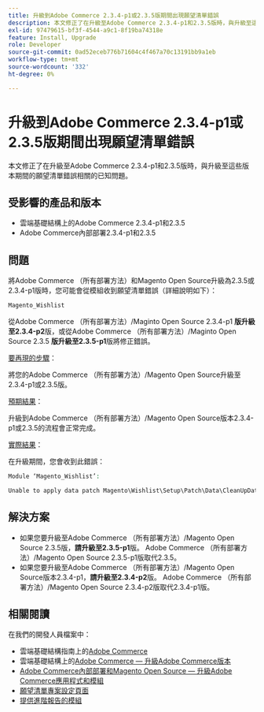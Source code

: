 ```yaml
---
title: 升級到Adobe Commerce 2.3.4-p1或2.3.5版期間出現願望清單錯誤
description: 本文修正了在升級至Adobe Commerce 2.3.4-p1和2.3.5版時，與升級至這些版本期間的願望清單錯誤相關的已知問題。
exl-id: 97479615-bf3f-4544-a9c1-8f19ba74318e
feature: Install, Upgrade
role: Developer
source-git-commit: 0ad52eceb776b71604c4f467a70c13191bb9a1eb
workflow-type: tm+mt
source-wordcount: '332'
ht-degree: 0%

---
```


# 升級到Adobe Commerce 2.3.4-p1或2.3.5版期間出現願望清單錯誤

本文修正了在升級至Adobe Commerce 2.3.4-p1和2.3.5版時，與升級至這些版本期間的願望清單錯誤相關的已知問題。

## 受影響的產品和版本

* 雲端基礎結構上的Adobe Commerce 2.3.4-p1和2.3.5
* Adobe Commerce內部部署2.3.4-p1和2.3.5

## 問題

將Adobe Commerce （所有部署方法）和Magento Open Source升級為2.3.5或2.3.4-p1版時，您可能會從模組收到願望清單錯誤（詳細說明如下）：

```php
Magento_Wishlist
```

從Adobe Commerce （所有部署方法）/Maginto Open Source 2.3.4-p1 **版升級至2.3.4-p2**&#x200B;版，或從Adobe Commerce （所有部署方法）/Maginto Open Source 2.3.5 **版升級至2.3.5-p1**&#x200B;版將修正錯誤。

<u>要再現的步驟</u>：

將您的Adobe Commerce （所有部署方法）/Magento Open Source升級至2.3.4-p1或2.3.5版。

<u>預期結果</u>：

升級到Adobe Commerce （所有部署方法）/Magento Open Source版本2.3.4-p1或2.3.5的流程會正常完成。

<u>實際結果</u>：

在升級期間，您會收到此錯誤：

```php
Module ‘Magento_Wishlist’:

Unable to apply data patch Magento\Wishlist\Setup\Patch\Data\CleanUpData for module Magento_Wishlist. Original exception message: Unable to unserialize value. Error: Syntax error
```

## 解決方案

* 如果您要升級至Adobe Commerce （所有部署方法）/Magento Open Source 2.3.5版，**請升級至2.3.5-p1**&#x200B;版。 Adobe Commerce （所有部署方法）/Magento Open Source 2.3.5-p1版取代2.3.5。
* 如果您要升級至Adobe Commerce （所有部署方法）/Magento Open Source版本2.3.4-p1，**請升級至2.3.4-p2**&#x200B;版。 Adobe Commerce （所有部署方法）/Magento Open Source 2.3.4-p2版取代2.3.4-p1版。

## 相關閱讀

在我們的開發人員檔案中：

* 雲端基礎結構指南上的[Adobe Commerce](https://devdocs.magento.com/cloud/bk-cloud.html)
* 雲端基礎結構上的[Adobe Commerce — 升級Adobe Commerce版本](https://devdocs.magento.com/cloud/project/project-upgrade.html)
* [Adobe Commerce內部部署和Magento Open Source — 升級Adobe Commerce應用程式和模組](https://devdocs.magento.com/guides/v2.3/comp-mgr/bk-compman-upgrade-guide.html)
* [願望清單專案設定頁面](https://devdocs.magento.com/guides/v2.3/frontend-dev-guide/layouts/product-layouts.html#wishlist-item-configure-page)
* [提供進階報告的模組](https://devdocs.magento.com/guides/v2.3/advanced-reporting/modules.html)
